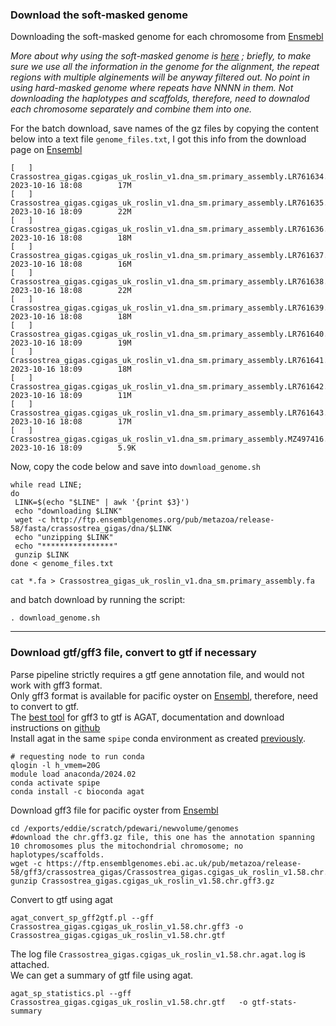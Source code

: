 ### Download the soft-masked genome
Downloading the soft-masked genome for each chromosome from [Ensmebl](http://ftp.ensemblgenomes.org/pub/metazoa/release-58/fasta/crassostrea_gigas/dna/)  

*More about why using the soft-masked genome is [here](https://bioinformatics.stackexchange.com/questions/540/what-ensembl-genome-version-should-i-use-for-alignments-e-g-toplevel-fa-vs-p) ; briefly, to make sure we use all the information in the genome for the alignment,
the repeat regions with multiple alginements will be anyway filtered out. No point in using hard-masked genome where repeats have NNNN in them. Not downloading the haplotypes and scaffolds, therefore, need to downalod each chromosome separately and combine them into one.*  

For the batch download, save names of the gz files by copying the content below into a text file `genome_files.txt`, I got this info from the download page on [Ensembl](http://ftp.ensemblgenomes.org/pub/metazoa/release-58/fasta/crassostrea_gigas/dna/)
```
[   ]   Crassostrea_gigas.cgigas_uk_roslin_v1.dna_sm.primary_assembly.LR761634.1.fa.gz  2023-10-16 18:08        17M
[   ]   Crassostrea_gigas.cgigas_uk_roslin_v1.dna_sm.primary_assembly.LR761635.1.fa.gz  2023-10-16 18:09        22M
[   ]   Crassostrea_gigas.cgigas_uk_roslin_v1.dna_sm.primary_assembly.LR761636.1.fa.gz  2023-10-16 18:08        18M
[   ]   Crassostrea_gigas.cgigas_uk_roslin_v1.dna_sm.primary_assembly.LR761637.1.fa.gz  2023-10-16 18:08        16M
[   ]   Crassostrea_gigas.cgigas_uk_roslin_v1.dna_sm.primary_assembly.LR761638.1.fa.gz  2023-10-16 18:08        22M
[   ]   Crassostrea_gigas.cgigas_uk_roslin_v1.dna_sm.primary_assembly.LR761639.1.fa.gz  2023-10-16 18:08        18M
[   ]   Crassostrea_gigas.cgigas_uk_roslin_v1.dna_sm.primary_assembly.LR761640.1.fa.gz  2023-10-16 18:09        19M
[   ]   Crassostrea_gigas.cgigas_uk_roslin_v1.dna_sm.primary_assembly.LR761641.1.fa.gz  2023-10-16 18:09        18M
[   ]   Crassostrea_gigas.cgigas_uk_roslin_v1.dna_sm.primary_assembly.LR761642.1.fa.gz  2023-10-16 18:09        11M
[   ]   Crassostrea_gigas.cgigas_uk_roslin_v1.dna_sm.primary_assembly.LR761643.1.fa.gz  2023-10-16 18:08        17M
[   ]   Crassostrea_gigas.cgigas_uk_roslin_v1.dna_sm.primary_assembly.MZ497416.1.fa.gz  2023-10-16 18:09        5.9K
```
Now, copy the code below and save into `download_genome.sh`  
```
while read LINE;
do
 LINK=$(echo "$LINE" | awk '{print $3}')
 echo "downloading $LINK"
 wget -c http://ftp.ensemblgenomes.org/pub/metazoa/release-58/fasta/crassostrea_gigas/dna/$LINK
 echo "unzipping $LINK"
 echo "****************"
 gunzip $LINK
done < genome_files.txt

cat *.fa > Crassostrea_gigas_uk_roslin_v1.dna_sm.primary_assembly.fa

```
and batch download by running the script:    

`. download_genome.sh`
***
### Download gtf/gff3 file, convert to gtf if necessary
Parse pipeline strictly requires a gtf gene annotation file, and would not work with gff3 format.  
Only gff3 format is available for pacific oyster on [Ensembl](https://ftp.ensemblgenomes.ebi.ac.uk/pub/metazoa/release-58/gff3/crassostrea_gigas/), therefore, need to convert to gtf.  
The [best tool](https://agat.readthedocs.io/en/latest/gff_to_gtf.html) for gff3 to gtf is AGAT, documentation and download instructions on [github](https://github.com/NBISweden/AGAT)  
Install agat in the same `spipe` conda environment as created [previously](https://github.com/Pooran-Dewari/parse_single_cell_analysis/tree/main/01_installation).  
```
# requesting node to run conda
qlogin -l h_vmem=20G
module load anaconda/2024.02
conda activate spipe
conda install -c bioconda agat
```
Download gff3 file for pacific oyster from  [Ensembl](https://ftp.ensemblgenomes.ebi.ac.uk/pub/metazoa/release-58/gff3/crassostrea_gigas/) 
```
cd /exports/eddie/scratch/pdewari/newvolume/genomes
#download the chr.gff3.gz file, this one has the annotation spanning 10 chromosomes plus the mitochondrial chromosome; no haplotypes/scaffolds.  
wget -c https://ftp.ensemblgenomes.ebi.ac.uk/pub/metazoa/release-58/gff3/crassostrea_gigas/Crassostrea_gigas.cgigas_uk_roslin_v1.58.chr.gff3.gz
gunzip Crassostrea_gigas.cgigas_uk_roslin_v1.58.chr.gff3.gz
```
Convert to gtf using agat
```
agat_convert_sp_gff2gtf.pl --gff Crassostrea_gigas.cgigas_uk_roslin_v1.58.chr.gff3 -o Crassostrea_gigas.cgigas_uk_roslin_v1.58.chr.gtf
```
The log file `Crassostrea_gigas.cgigas_uk_roslin_v1.58.chr.agat.log` is attached.  
We can get a summary of gtf file using agat.  
```
agat_sp_statistics.pl --gff Crassostrea_gigas.cgigas_uk_roslin_v1.58.chr.gtf   -o gtf-stats-summary
```
